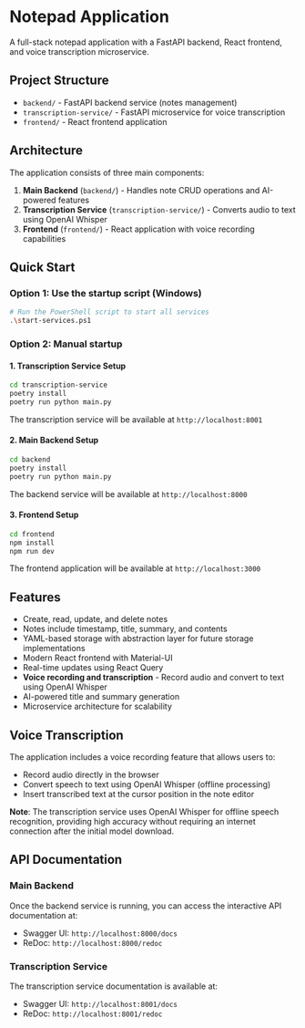 # Notepad Application

A full-stack notepad application with a FastAPI backend, React frontend, and voice transcription microservice.

## Project Structure

- `backend/` - FastAPI backend service (notes management)
- `transcription-service/` - FastAPI microservice for voice transcription
- `frontend/` - React frontend application

## Architecture

The application consists of three main components:

1. **Main Backend** (`backend/`) - Handles note CRUD operations and AI-powered features
2. **Transcription Service** (`transcription-service/`) - Converts audio to text using OpenAI Whisper
3. **Frontend** (`frontend/`) - React application with voice recording capabilities

## Quick Start

### Option 1: Use the startup script (Windows)
```bash
# Run the PowerShell script to start all services
.\start-services.ps1
```

### Option 2: Manual startup

#### 1. Transcription Service Setup
```bash
cd transcription-service
poetry install
poetry run python main.py
```
The transcription service will be available at `http://localhost:8001`

#### 2. Main Backend Setup
```bash
cd backend
poetry install
poetry run python main.py
```
The backend service will be available at `http://localhost:8000`

#### 3. Frontend Setup
```bash
cd frontend
npm install
npm run dev
```
The frontend application will be available at `http://localhost:3000`

## Features

- Create, read, update, and delete notes
- Notes include timestamp, title, summary, and contents
- YAML-based storage with abstraction layer for future storage implementations
- Modern React frontend with Material-UI
- Real-time updates using React Query
- **Voice recording and transcription** - Record audio and convert to text using OpenAI Whisper
- AI-powered title and summary generation
- Microservice architecture for scalability

## Voice Transcription

The application includes a voice recording feature that allows users to:
- Record audio directly in the browser
- Convert speech to text using OpenAI Whisper (offline processing)
- Insert transcribed text at the cursor position in the note editor

**Note**: The transcription service uses OpenAI Whisper for offline speech recognition, providing high accuracy without requiring an internet connection after the initial model download.

## API Documentation

### Main Backend
Once the backend service is running, you can access the interactive API documentation at:
- Swagger UI: `http://localhost:8000/docs`
- ReDoc: `http://localhost:8000/redoc`

### Transcription Service
The transcription service documentation is available at:
- Swagger UI: `http://localhost:8001/docs`
- ReDoc: `http://localhost:8001/redoc` 